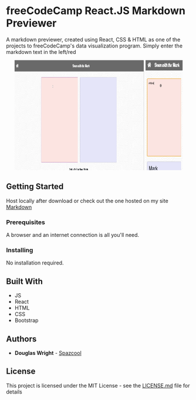 # freeCodeCamp React.JS Markdown Previewer

A markdown previewer, created using React, CSS & HTML as one of the projects to freeCodeCamp's data visualization program. Simply enter the markdown text in the left/red 

<p align="center">
   <img width="70%" height="300vh" src="./images/desktop.gif">
   <img width="20%" height="300vh" src="./images/mobile.gif">
</p>

## Getting Started

Host locally after download or check out the one hosted on my site [Markdown](http://www.spazcool.com/markdown/)

### Prerequisites

A browser and an internet connection is all you'll need.

### Installing

No installation required.

## Built With

* JS
* React
* HTML
* CSS
* Bootstrap

## Authors

* **Douglas Wright** - [Spazcool](https://github.com/Spazcool)

## License

This project is licensed under the MIT License - see the [LICENSE.md](LICENSE.md) file for details
